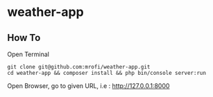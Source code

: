 # weather-app

## How To

Open Terminal
``` shell
git clone git@github.com:mrofi/weather-app.git
cd weather-app && composer install && php bin/console server:run 
```

Open Browser, go to given URL, i.e : http://127.0.0.1:8000

